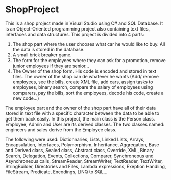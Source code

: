 # ShopProject
This is a shop project made in Visual Studio using C# and SQL Database. It is an Object-Oriented programming project also containing text files, interfaces and data structures.
This project is divided into 4 parts:
  1) The shop part where the user chooses what car he would like to buy. All the data is stored in the database.
  2) A small brick breaker game.
  3) The form for the employees where they can ask for a promotion, remove junior employees if they are senior...
  4) The Owner of the shop form. His code is encoded and stored in text files. The owner of the shop can de whatever he wants (Add/ remove employees, see the bills, create XML          file, add cars, assign tasks to employees, binary search, compare the salary of employees using comparers, pay the bills, sort the employees, decode his code, create a new        code...)

The employee part and the owner of the shop part have all of their data stored in text file with a specific character between the data to be able to get them back easily.
In this project, the main class is the Person class. Employee, Admin and User are its derived classes. The two classes named: engineers and sales derive from the Employee class.

The following were used: Dictionnaries, Lists, Linked Lists, Arrays, Encapsulation, Interfaces, Polymorphism, Inheritance, Aggregation, Base and Derived class, Sealed class, Abstract class, Override, XML, Binary Search, Delegation, Events, Collections, Comparer, Synchroneous and Asynchroneous calls, StreamReader, StreamWriter, TextReader, TextWriter, StringBuilder, Directories and Files, Lambda expressions, Exeption Handling, FileStream, Predicate, Encodings, LINQ to SQL...
